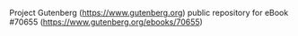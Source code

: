Project Gutenberg (https://www.gutenberg.org) public repository for
eBook #70655 (https://www.gutenberg.org/ebooks/70655)
